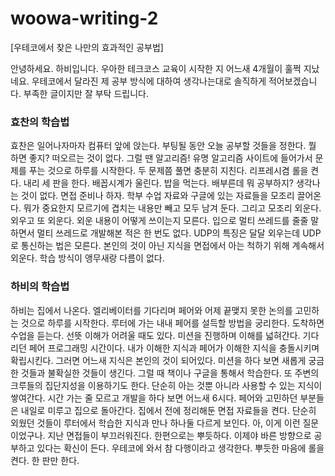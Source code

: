 # woowa-writing-2

[우테코에서 찾은 나만의 효과적인 공부법]

안녕하세요. 하비입니다. 우아한 테크코스 교육이 시작한 지 어느새 4개월이 훌쩍 지났네요. 
우테코에서 달라진 제 공부 방식에 대하여 생각나는대로 솔직하게 적어보겠습니다.
부족한 글이지만 잘 부탁 드립니다.

### 효찬의 학습법
효찬은 일어나자마자 컴퓨터 앞에 앉는다. 부팅될 동안 오늘 공부할 것들을 정한다.
뭘 하면 좋지? 떠오르는 것이 없다. 그럴 땐 알고리즘! 
유명 알고리즘 사이트에 들어가서 문제를 푸는 것으로 하루를 시작한다. 
두 문제쯤 풀면 충분히 지친다. 리프레시겸 롤을 켠다. 내리 세 판을 한다. 
배꼽시계가 울린다. 밥을 먹는다. 배부른데 뭐 공부하지? 생각나는 것이 없다. 
면접 준비나 하자. 학부 수업 자료와 구글에 있는 자료들을 모조리 끌어온다. 
뭐가 중요한지 모르기에 겹치는 내용만 빼고 모두 남겨 둔다. 
그리고 모조리 외운다. 외우고 또 외운다. 외운 내용이 어떻게 쓰이는지 모른다. 
입으로 멀티 쓰레드를 줄줄 말하면서 멀티 쓰레드로 개발해본 적은 한 번도 없다. 
UDP의 특징은 달달 외우는데 UDP로 통신하는 법은 모른다. 
본인의 것이 아닌 지식을 면접에서 아는 척하기 위해 계속해서 외운다. 
학습 방식이 앵무새랑 다름이 없다.

### 하비의 학습법
하비는 집에서 나온다. 
엘리베이터를 기다리며 페어와 어제 끝맺지 못한 논의를 고민하는 것으로 하루를 시작한다. 
루터에 가는 내내 페어를 설득할 방법을 궁리한다. 
도착하면 수업을 듣는다. 선뜻 이해가 어려울 때도 있다. 
미션을 진행하며 이해를 넓혀간다. 기다리던 페어 프로그래밍 시간이다.
내가 이해한 지식과 페어가 이해한 지식을 충돌시키며 확립시킨다. 
그러면 어느새 지식은 본인의 것이 되어있다. 
미션을 하다 보면 새롭게 궁금한 것들과 불확실한 것들이 생긴다. 
그럴 때 책이나 구글을 통해서 학습한다. 또 주변의 크루들의 집단지성을 이용하기도 한다.
단순히 아는 것뿐 아니라 사용할 수 있는 지식이 쌓여간다. 
시간 가는 줄 모르고 개발을 하다 보면 어느새 6시다. 
페어와 고민하던 부분들은 내일로 미루고 집으로 돌아간다. 
집에서 전에 정리해둔 면접 자료들을 켠다. 
단순히 외웠던 것들이 루터에서 학습한 지식과 만나 하나둘 다르게 보인다. 
아, 이게 이런 질문이었구나. 지난 면접들이 부끄러워진다. 
한편으로는 뿌듯하다. 이제야 바른 방향으로 공부하고 있다는 확신이 든다. 
우테코에 와서 참 다행이라고 생각한다. 뿌듯한 마음에 롤을 켠다. 한 판만 한다.